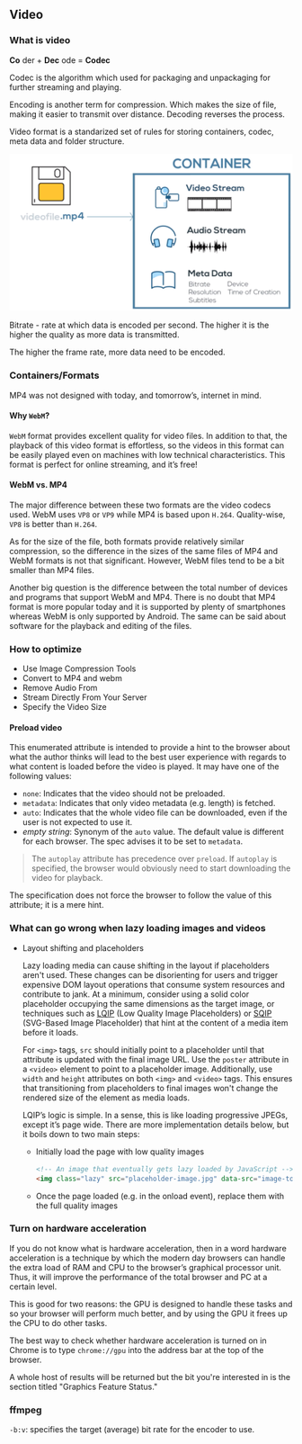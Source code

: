 ## Video

### What is video
__Co__ der + __Dec__ ode = __Codec__

Codec is the algorithm which used for packaging and unpackaging for further streaming and playing.

Encoding is another term for compression. Which makes the size of file, making it easier to transmit over distance. Decoding reverses the process.

Video format is a standarized set of rules for storing containers, codec, meta data and folder structure.

![video-container.png](../images/video-container.png)

Bitrate - rate at which data is encoded per second. The higher it is the higher the quality as more data is transmitted.

The higher the frame rate, more data need to be encoded.

### Containers/Formats
MP4 was not designed with today, and tomorrow’s, internet in mind.

#### Why `WebM`?
`WebM` format provides excellent quality for video files. In addition to that, the playback of this video format is effortless, so the videos in this format can be easily played even on machines with low technical characteristics. This format is perfect for online streaming, and it’s free!

#### WebM vs. MP4
The major difference between these two formats are the video codecs used. WebM uses `VP8` or `VP9` while MP4 is based upon `H.264`. Quality-wise, `VP8` is better than `H.264`.

As for the size of the file, both formats provide relatively similar compression, so the difference in the sizes of the same files of MP4 and WebM formats is not that significant. However, WebM files tend to be a bit smaller than MP4 files.

Another big question is the difference between the total number of devices and programs that support WebM and MP4. There is no doubt that MP4 format is more popular today and it is supported by plenty of smartphones whereas WebM is only supported by Android. The same can be said about software for the playback and editing of the files.

### How to optimize
* Use Image Compression Tools
* Convert to MP4 and webm
* Remove Audio From
* Stream Directly From Your Server
* Specify the Video Size

#### Preload video
This enumerated attribute is intended to provide a hint to the browser about what the author thinks will lead to the best user experience with regards to what content is loaded before the video is played. It may have one of the following values:

* `none`: Indicates that the video should not be preloaded.
* `metadata`: Indicates that only video metadata (e.g. length) is fetched.
* `auto`: Indicates that the whole video file can be downloaded, even if the user is not expected to use it.
* _empty string_: Synonym of the `auto` value.
The default value is different for each browser. The spec advises it to be set to `metadata`.

> The `autoplay` attribute has precedence over `preload`. If `autoplay` is specified, the browser would obviously need to start downloading the video for playback.

The specification does not force the browser to follow the value of this attribute; it is a mere hint.

### What can go wrong when lazy loading images and videos
* Layout shifting and placeholders

    Lazy loading media can cause shifting in the layout if placeholders aren't used. These changes can be disorienting for users and trigger expensive DOM layout operations that consume system resources and contribute to jank. At a minimum, consider using a solid color placeholder occupying the same dimensions as the target image, or techniques such as [LQIP](http://www.guypo.com/introducing-lqip-low-quality-image-placeholders) (Low Quality Image Placeholders) or [SQIP](https://github.com/technopagan/sqip) (SVG-Based Image Placeholder) that hint at the content of a media item before it loads.

    For `<img>` tags, `src` should initially point to a placeholder until that attribute is updated with the final image URL. Use the `poster` attribute in a `<video>` element to point to a placeholder image. Additionally, use `width` and `height` attributes on both `<img>` and `<video>` tags. This ensures that transitioning from placeholders to final images won't change the rendered size of the element as media loads.

    LQIP’s logic is simple. In a sense, this is like loading progressive JPEGs, except it’s page wide. There are more implementation details below, but it boils down to two main steps:
    * Initially load the page with low quality images

        ```html
        <!-- An image that eventually gets lazy loaded by JavaScript -->
        <img class="lazy" src="placeholder-image.jpg" data-src="image-to-lazy-load.jpg" alt="I'm an image!">
        ```

    * Once the page loaded (e.g. in the onload event), replace them with the full quality images

### Turn on hardware acceleration
If you do not know what is hardware acceleration, then in a word hardware acceleration is a technique by which the modern day browsers can handle the extra load of RAM and CPU to the browser’s graphical processor unit. Thus, it will improve the performance of the total browser and PC at a certain level.

This is good for two reasons: the GPU is designed to handle these tasks and so your browser will perform much better, and by using the GPU it frees up the CPU to do other tasks.

The best way to check whether hardware acceleration is turned on in Chrome is to type `chrome://gpu` into the address bar at the top of the browser.

A whole host of results will be returned but the bit you're interested in is the section titled "Graphics Feature Status."

### ffmpeg
`-b:v`: specifies the target (average) bit rate for the encoder to use.
